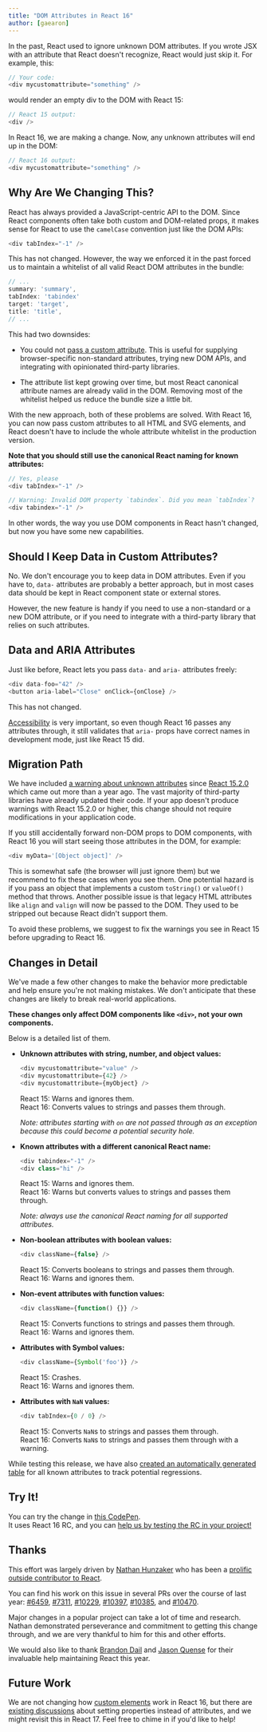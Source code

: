```yaml
---
title: "DOM Attributes in React 16"
author: [gaearon]
---
```


In the past, React used to ignore unknown DOM attributes. If you wrote JSX with an attribute that React doesn't recognize, React would just skip it. For example, this:

```js
// Your code:
<div mycustomattribute="something" />
```

would render an empty div to the DOM with React 15:

```js
// React 15 output:
<div />
```

In React 16, we are making a change. Now, any unknown attributes will end up in the DOM:

```js
// React 16 output:
<div mycustomattribute="something" />
```

## Why Are We Changing This?

React has always provided a JavaScript-centric API to the DOM. Since React components often take both custom and DOM-related props, it makes sense for React to use the `camelCase` convention just like the DOM APIs:

```js
<div tabIndex="-1" />
```

This has not changed. However, the way we enforced it in the past forced us to maintain a whitelist of all valid React DOM attributes in the bundle:

```js
// ...
summary: 'summary',
tabIndex: 'tabindex'
target: 'target',
title: 'title',
// ...
```

This had two downsides:

* You could not [pass a custom attribute](https://github.com/facebook/react/issues/140). This is useful for supplying browser-specific non-standard attributes, trying new DOM APIs, and integrating with opinionated third-party libraries.

* The attribute list kept growing over time, but most React canonical attribute names are already valid in the DOM. Removing most of the whitelist helped us reduce the bundle size a little bit.

With the new approach, both of these problems are solved. With React 16, you can now pass custom attributes to all HTML and SVG elements, and React doesn't have to include the whole attribute whitelist in the production version.

**Note that you should still use the canonical React naming for known attributes:**

```js
// Yes, please
<div tabIndex="-1" />

// Warning: Invalid DOM property `tabindex`. Did you mean `tabIndex`?
<div tabindex="-1" />
```

In other words, the way you use DOM components in React hasn't changed, but now you have some new capabilities.

## Should I Keep Data in Custom Attributes?

No. We don't encourage you to keep data in DOM attributes. Even if you have to, `data-` attributes are probably a better approach, but in most cases data should be kept in React component state or external stores.

However, the new feature is handy if you need to use a non-standard or a new DOM attribute, or if you need to integrate with a third-party library that relies on such attributes.

## Data and ARIA Attributes

Just like before, React lets you pass `data-` and `aria-` attributes freely:

```js
<div data-foo="42" />
<button aria-label="Close" onClick={onClose} />
```

This has not changed.

[Accessibility](/docs/accessibility.html) is very important, so even though React 16 passes any attributes through, it still validates that `aria-` props have correct names in development mode, just like React 15 did.

## Migration Path

We have included [a warning about unknown attributes](/warnings/unknown-prop.html) since [React 15.2.0](https://github.com/facebook/react/releases/tag/v15.2.0) which came out more than a year ago. The vast majority of third-party libraries have already updated their code. If your app doesn't produce warnings with React 15.2.0 or higher, this change should not require modifications in your application code.

If you still accidentally forward non-DOM props to DOM components, with React 16 you will start seeing those attributes in the DOM, for example:

```js
<div myData='[Object object]' />
```

This is somewhat safe (the browser will just ignore them) but we recommend to fix these cases when you see them. One potential hazard is if you pass an object that implements a custom `toString()` or `valueOf()` method that throws. Another possible issue is that legacy HTML attributes like `align` and `valign` will now be passed to the DOM. They used to be stripped out because React didn't support them.

To avoid these problems, we suggest to fix the warnings you see in React 15 before upgrading to React 16.

## Changes in Detail

We've made a few other changes to make the behavior more predictable and help ensure you're not making mistakes. We don't anticipate that these changes are likely to break real-world applications.

**These changes only affect DOM components like `<div>`, not your own components.**  

Below is a detailed list of them.

* **Unknown attributes with string, number, and object values:**  

    ```js
    <div mycustomattribute="value" />
    <div mycustomattribute={42} />
    <div mycustomattribute={myObject} />
    ```

    React 15: Warns and ignores them.  
    React 16: Converts values to strings and passes them through.

    *Note: attributes starting with `on` are not passed through as an exception because this could become a potential security hole.*

* **Known attributes with a different canonical React name:**  

    ```js
    <div tabindex="-1" />
    <div class="hi" />
    ```

    React 15: Warns and ignores them.  
    React 16: Warns but converts values to strings and passes them through.

    *Note: always use the canonical React naming for all supported attributes.*

* **Non-boolean attributes with boolean values:**  

    ```js
    <div className={false} />
    ```

    React 15: Converts booleans to strings and passes them through.  
    React 16: Warns and ignores them.

* **Non-event attributes with function values:**  

    ```js
    <div className={function() {}} />
    ```

    React 15: Converts functions to strings and passes them through.  
    React 16: Warns and ignores them.

* **Attributes with Symbol values:**

    ```js
    <div className={Symbol('foo')} />
    ```

    React 15: Crashes.  
    React 16: Warns and ignores them.

* **Attributes with `NaN` values:**

    ```js
    <div tabIndex={0 / 0} />
    ```

    React 15: Converts `NaN`s to strings and passes them through.  
    React 16: Converts `NaN`s to strings and passes them through with a warning.

While testing this release, we have also [created an automatically generated table](https://github.com/facebook/react/blob/master/fixtures/attribute-behavior/AttributeTableSnapshot.md) for all known attributes to track potential regressions.

## Try It!

You can try the change in [this CodePen](https://codepen.io/gaearon/pen/gxNVdP?editors=0010).  
It uses React 16 RC, and you can [help us by testing the RC in your project!](https://github.com/facebook/react/issues/10294)

## Thanks

This effort was largely driven by [Nathan Hunzaker](https://github.com/nhunzaker) who has been a [prolific outside contributor to React](https://github.com/facebook/react/pulls?q=is:pr+author:nhunzaker+is:closed).

You can find his work on this issue in several PRs over the course of last year: [#6459](https://github.com/facebook/react/pull/6459), [#7311](https://github.com/facebook/react/pull/7311), [#10229](https://github.com/facebook/react/pull/10229), [#10397](https://github.com/facebook/react/pull/10397), [#10385](https://github.com/facebook/react/pull/10385), and [#10470](https://github.com/facebook/react/pull/10470).

Major changes in a popular project can take a lot of time and research. Nathan demonstrated perseverance and commitment to getting this change through, and we are very thankful to him for this and other efforts.

We would also like to thank [Brandon Dail](https://github.com/aweary) and [Jason Quense](https://github.com/jquense) for their invaluable help maintaining React this year.

## Future Work

We are not changing how [custom elements](https://developer.mozilla.org/en-US/docs/Web/Web_Components/Custom_Elements) work in React 16, but there are [existing discussions](https://github.com/facebook/react/issues/7249) about setting properties instead of attributes, and we might revisit this in React 17. Feel free to chime in if you'd like to help!
